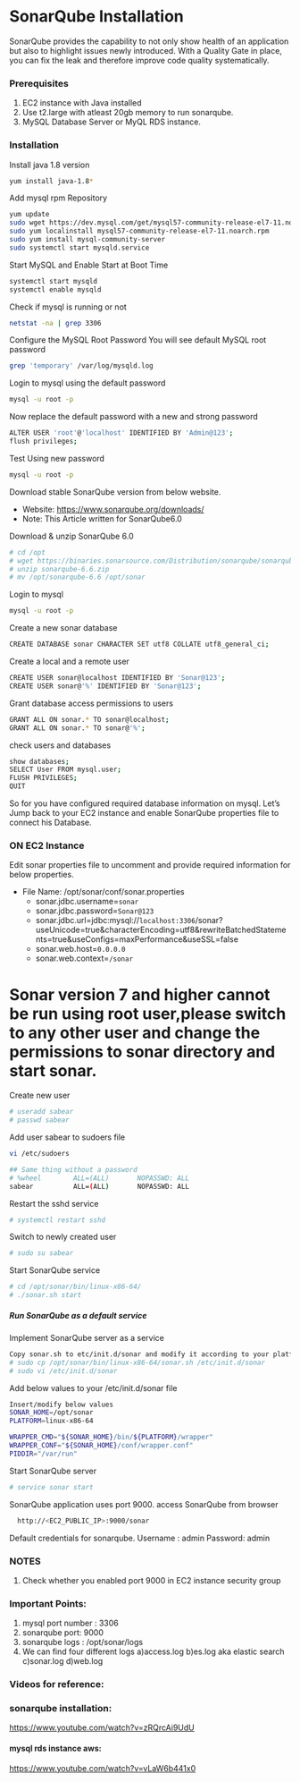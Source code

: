 # SonarQube Installation

SonarQube provides the capability to not only show health of an application but also to highlight issues newly introduced. With a Quality Gate in place, you can fix the leak and therefore improve code quality systematically.


### Prerequisites
1. EC2 instance with Java installed
2. Use t2.large with atleast 20gb memory to run sonarqube.
1. MySQL Database Server or MyQL RDS instance.

### Installation

Install java 1.8 version
```sh
yum install java-1.8*
```

Add mysql rpm Repository

 ```sh
yum update
sudo wget https://dev.mysql.com/get/mysql57-community-release-el7-11.noarch.rpm
sudo yum localinstall mysql57-community-release-el7-11.noarch.rpm 
sudo yum install mysql-community-server
sudo systemctl start mysqld.service


 ```

Start MySQL and Enable Start at Boot Time
 
 ```sh
 systemctl start mysqld
 systemctl enable mysqld
 ```
 
 Check if mysql is running or not
 
  ```sh
netstat -na | grep 3306
 ```
 
 Configure the MySQL Root Password 
 You will see default MySQL root password
 
 ```sh
grep 'temporary' /var/log/mysqld.log
 ```
 Login to mysql using the default password
 ```sh
mysql -u root -p
 ```
 
 Now replace the default password with a new and strong password
 
 ```sh
ALTER USER 'root'@'localhost' IDENTIFIED BY 'Admin@123';
flush privileges;
 ```
 Test Using new password
 
 ```sh
mysql -u root -p
 ```
  
Download stable SonarQube version from below website. 
- Website: https://www.sonarqube.org/downloads/
- Note: This Article written for SonarQube6.0  

Download & unzip SonarQube 6.0
```sh
# cd /opt
# wget https://binaries.sonarsource.com/Distribution/sonarqube/sonarqube-6.6.zip
# unzip sonarqube-6.6.zip
# mv /opt/sonarqube-6.6 /opt/sonar
```


Login to mysql
```sh 
mysql -u root -p
```
Create a new sonar database
```sh
CREATE DATABASE sonar CHARACTER SET utf8 COLLATE utf8_general_ci;
```

Create a local and a remote user
```sh
CREATE USER sonar@localhost IDENTIFIED BY 'Sonar@123';
CREATE USER sonar@'%' IDENTIFIED BY 'Sonar@123';
```

Grant database access permissions to users 
```sh
GRANT ALL ON sonar.* TO sonar@localhost;
GRANT ALL ON sonar.* TO sonar@'%';
```

check users and databases 
```sh
show databases;
SELECT User FROM mysql.user;
FLUSH PRIVILEGES;
QUIT
```
So for you have configured required database information on mysql. Let’s Jump back to your EC2 instance and enable SonarQube properties file to connect his Database.

### ON EC2 Instance
Edit sonar properties file to uncomment and provide required information for below properties. 

- File Name: /opt/sonar/conf/sonar.properties
  - sonar.jdbc.username=`sonar`
  - sonar.jdbc.password=`Sonar@123`
  - sonar.jdbc.url=jdbc:mysql://`localhost:3306`/sonar?useUnicode=true&characterEncoding=utf8&rewriteBatchedStatements=true&useConfigs=maxPerformance&useSSL=false
  - sonar.web.host=`0.0.0.0`
  - sonar.web.context=`/sonar`
  
# Sonar version 7 and higher cannot be run using root user,please switch to any other user and change the permissions to sonar directory and start sonar.

Create new user

```sh
# useradd sabear
# passwd sabear
```
Add user sabear to sudoers file
```sh
vi /etc/sudoers

## Same thing without a password
# %wheel        ALL=(ALL)       NOPASSWD: ALL
sabear          ALL=(ALL)       NOPASSWD: ALL
```
Restart the sshd service
```sh
# systemctl restart sshd
```
Switch to newly created user
```sh
# sudo su sabear
```
Start SonarQube service 
```sh
# cd /opt/sonar/bin/linux-x86-64/
# ./sonar.sh start
```

##### Run SonarQube as a default service 

Implement SonarQube server as a service
```sh
Copy sonar.sh to etc/init.d/sonar and modify it according to your platform.
# sudo cp /opt/sonar/bin/linux-x86-64/sonar.sh /etc/init.d/sonar
# sudo vi /etc/init.d/sonar
```

Add below values to your /etc/init.d/sonar file
```sh
Insert/modify below values
SONAR_HOME=/opt/sonar
PLATFORM=linux-x86-64

WRAPPER_CMD="${SONAR_HOME}/bin/${PLATFORM}/wrapper"
WRAPPER_CONF="${SONAR_HOME}/conf/wrapper.conf"
PIDDIR="/var/run"
```

Start SonarQube server
```sh
# service sonar start
```
SonarQube application uses port 9000. access SonarQube from browser
```sh
  http://<EC2_PUBLIC_IP>:9000/sonar
```
Default credentials for sonarqube.
Username : admin
Password: admin
###  NOTES
1) Check whether you enabled port 9000 in EC2 instance security group

### Important Points:

1) mysql port number : 3306
2) sonarqube port: 9000
3) sonarqube logs : /opt/sonar/logs
4) We can find four different logs
 a)access.log
 b)es.log aka elastic search
 c)sonar.log
 d)web.log
   
 
### Videos for reference: 
### sonarqube installation: 
https://www.youtube.com/watch?v=zRQrcAi9UdU
#### mysql rds instance aws: 
https://www.youtube.com/watch?v=vLaW6b441x0
